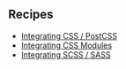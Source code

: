 ## Recipes

* [Integrating CSS / PostCSS](IntegratingPostCss.md)
* [Integrating CSS Modules](IntegratingCssModules.md)
* [Integrating SCSS / SASS](IntegratingSass.md)
